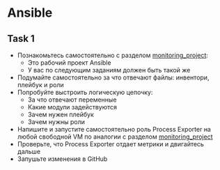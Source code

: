 # Ansible

## Task 1

- Познакомьтесь самостоятельно с разделом [monitoring_project](https://github.com/lamjob1993/ansible-monitoring/tree/main/ansible/monitoring_project):
  - Это рабочий проект Ansible
  - У вас по следующим заданиям должен быть такой же
- Подумайте самостоятельно за что отвечают файлы: инвентори, плейбук и роли
- Попробуйте выстроить логическую цепочку:
  - За что отвечают переменные
  - Какие модули задействуются
  - Зачем нужен плейбук
  - Зачем нужны роли
- Напишите и запустите самостоятельно роль Process Exporter на любой свободной VM по аналогии с разделом [monitoring_project](https://github.com/lamjob1993/ansible-monitoring/tree/main/ansible/monitoring_project)
- Проверьте, что Process Exporter отдает метрики и двигайтесь дальше
- Запушьте изменения в GitHub
